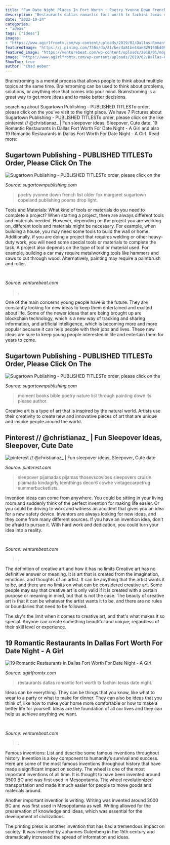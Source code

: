 ```yaml
---
title: "Fun Date Night Places In Fort Worth : Poetry Yvonne Down French List Older Fox Margaret Sugartown Copeland Publishing Poems Drop Light"
description: "Restaurants dallas romantic fort worth tx fachini texas date night"
date: "2022-10-24"
categories:
- "ideas"
tags: ["ideas"]
images:
- "https://www.agirlfromtx.com/wp-content/uploads/2019/02/Dallas-Romantic-Restaurants-Fachini-1024x683.jpg"
featuredImage: "https://i.pinimg.com/736x/da/81/be/da81be44ae829160b40915453831121e.jpg"
featured_image: "https://venturebeat.com/wp-content/uploads/2018/01/mophie-4.jpg?w=726"
image: "https://www.agirlfromtx.com/wp-content/uploads/2019/02/Dallas-Romantic-Restaurants-Fachini-1024x683.jpg"
ShowToc: true
author: "Chad Weber"
---
```



Brainstroming is a mental process that allows people to think about multiple topics at the same time. Brainstroming can be used to think about problems, solutions, or anything else that comes into your mind. Brainstroming is a great way to get more ideas and to make better decisions.

	

		
searching about Sugartown Publishing - PUBLISHED TITLESTo order, please click on the you've visit to the right place. We have 7 Pictures about Sugartown Publishing - PUBLISHED TITLESTo order, please click on the like pinterest // @christianaz_ | Fun sleepover ideas, Sleepover, Cute date, 19 Romantic Restaurants in Dallas Fort Worth For Date Night - A Girl and also 19 Romantic Restaurants in Dallas Fort Worth For Date Night - A Girl. Read more:
		
    
## Sugartown Publishing - PUBLISHED TITLESTo Order, Please Click On The

<img loading=lazy src="http://sugartownpublishing.com/yahoo_site_admin/assets/images/1_Yvonne_Airporter.220160456_std.jpg" onerror="this.onerror=null;this.src='https://tse3.mm.bing.net/th?id=OIP.l7-Fm-7Q1VwVcublnQ6-SAAAAA&amp;pid=15.1';" alt="Sugartown Publishing - PUBLISHED TITLESTo order, please click on the">

_Source: sugartownpublishing.com_

>poetry yvonne down french list older fox margaret sugartown copeland publishing poems drop light. 

	

Tools and Materials: What kind of tools or materials do you need to complete a project?
When starting a project, there are always different tools and materials needed. However, depending on the project you are working on, different tools and materials might be necessary.  For example, when building a house, you may need some tools to build the wall or home.  Additionally, if you are doing a project that requires welding or other heavy-duty work, you will need some special tools or materials to complete the task.   A project also depends on the type of tool or material used. For example, building a car may require metalworking tools like hammers and saws to cut through wood. Alternatively, painting may require a paintbrush and roller.

    
## 

<img loading=lazy src="https://venturebeat.com/wp-content/uploads/2019/06/shopify-3d-models.jpg" onerror="this.onerror=null;this.src='https://tse1.mm.bing.net/th?id=OIP.TT16MF0Uq6X0jOCyCSpPPwHaEo&amp;pid=15.1';" alt="">

_Source: venturebeat.com_

>. 

	

One of the main concerns young people have is the future. They are constantly looking for new ideas to keep them entertained and excited about life. Some of the newer ideas that are being brought up are blockchain technology, which is a new way of tracking and sharing information, and artificial intelligence, which is becoming more and more popular because it can help people with their jobs and lives. These new ideas are sure to keep young people interested in life and entertain them for years to come.

    
## Sugartown Publishing - PUBLISHED TITLESTo Order, Please Click On The

<img loading=lazy src="http://sugartownpublishing.com/yahoo_site_admin/assets/images/It_Lasts_a_Moment_Horse_Final_Cover.336114602_std.jpg" onerror="this.onerror=null;this.src='https://tse4.mm.bing.net/th?id=OIP.jJweOkIiFGn-a352LxDA6wAAAA&amp;pid=15.1';" alt="Sugartown Publishing - PUBLISHED TITLESTo order, please click on the">

_Source: sugartownpublishing.com_

>moment books bible poetry nature list through painting down its please author. 

	

Creative art is a type of art that is inspired by the natural world. Artists use their creativity to create new and innovative pieces of art that are unique and inspire people around the world.

    
## Pinterest // @christianaz_ | Fun Sleepover Ideas, Sleepover, Cute Date

<img loading=lazy src="https://i.pinimg.com/736x/da/81/be/da81be44ae829160b40915453831121e.jpg" onerror="this.onerror=null;this.src='https://tse3.mm.bing.net/th?id=OIP.MmkZQ-8DbsNvmx2iJ8xj-gHaJp&amp;pid=15.1';" alt="pinterest // @christianaz_ | Fun sleepover ideas, Sleepover, Cute date">

_Source: pinterest.com_

>sleepover pijamadas pijamas thosevscovibes sleepovers cruisin pijamada kindagirly teenthings decor6 cowhe vintagecarpetrug summerbucketlists. 

	

Invention ideas can come from anywhere. You could be sitting in your living room and suddenly think of the perfect invention for making life easier. Or you could be driving to work and witness an accident that gives you an idea for a new safety device. Inventors are always looking for new ideas, and they come from many different sources. If you have an invention idea, don't be afraid to pursue it. With hard work and dedication, you could turn your idea into a reality.

    
## 

<img loading=lazy src="https://venturebeat.com/wp-content/uploads/2019/10/image-e1572293614959.png" onerror="this.onerror=null;this.src='https://tse4.mm.bing.net/th?id=OIP.iPt953tqzs0RBzbh_rceXwHaDs&amp;pid=15.1';" alt="">

_Source: venturebeat.com_

>. 

	

The definition of creative art and how it has no limits
Creative art has no definitive answer or meaning. It is art that is created from the imagination, emotions, and thoughts of an artist. It can be anything that the artist wants it to be, and there are no limits on what can be considered creative art.
Some people may say that creative art is only valid if it is created with a certain purpose or meaning in mind, but that is not the case. The beauty of creative art is that it can be whatever the artist wants it to be, and there are no rules or boundaries that need to be followed.

The sky's the limit when it comes to creative art, and that's what makes it so special. Anyone can create something beautiful and unique, regardless of their skill level or experience.

    
## 19 Romantic Restaurants In Dallas Fort Worth For Date Night - A Girl

<img loading=lazy src="https://www.agirlfromtx.com/wp-content/uploads/2019/02/Dallas-Romantic-Restaurants-Fachini-1024x683.jpg" onerror="this.onerror=null;this.src='https://tse1.mm.bing.net/th?id=OIP.dTq3qN6wYU7Q9kkFiEdKZQHaE8&amp;pid=15.1';" alt="19 Romantic Restaurants in Dallas Fort Worth For Date Night - A Girl">

_Source: agirlfromtx.com_

>restaurants dallas romantic fort worth tx fachini texas date night. 

	

Ideas can be everything. They can be things that you know, like what to wear to a party or what to make for dinner. They can also be ideas that you think of, like how to make your home more comfortable or how to make a better life for yourself. Ideas are the foundation of all our lives and they can help us achieve anything we want.

    
## 

<img loading=lazy src="https://venturebeat.com/wp-content/uploads/2018/01/mophie-4.jpg?w=726" onerror="this.onerror=null;this.src='https://tse1.mm.bing.net/th?id=OIP.IRqXMO8_R3fg-fOOMcu9wgHaGH&amp;pid=15.1';" alt="">

_Source: venturebeat.com_

>. 

	

Famous inventions: List and describe some famous inventions throughout history.
Invention is a key component to humanity’s survival and success. Here are some of the most famous inventions throughout history that have made a significant impact on society.
The wheel is one of the most important inventions of all time. It is thought to have been invented around 3500 BC and was first used in Mesopotamia. The wheel revolutionized transportation and made it much easier for people to move goods and materials around.

Another important invention is writing. Writing was invented around 3000 BC and was first used in Mesopotamia as well. Writing allowed for the preservation of knowledge and ideas, which was essential for the development of civilizations.

The printing press is another invention that has had a tremendous impact on society. It was invented by Johannes Gutenberg in the 15th century and dramatically increased the spread of information and ideas.

